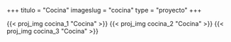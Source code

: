 +++
titulo = "Cocina"
imageslug = "cocina"
type = "proyecto"
+++

{{< proj_img cocina_1 "Cocina" >}}
{{< proj_img cocina_2 "Cocina" >}}
{{< proj_img cocina_3 "Cocina" >}}
